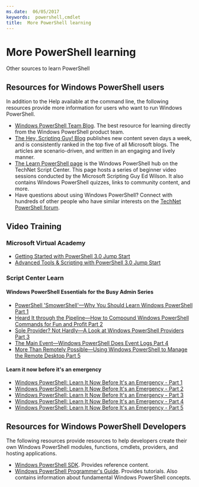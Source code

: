 ```yaml
---
ms.date:  06/05/2017
keywords:  powershell,cmdlet
title:  More PowerShell learning
---
```


# More PowerShell learning

Other sources to learn PowerShell

## Resources for Windows PowerShell users

In addition to the Help available at the command line, the following resources provide more information for users who want to run Windows PowerShell.

- [Windows PowerShell Team Blog](https://blogs.msdn.microsoft.com/powershell/). The best resource for learning directly from the Windows PowerShell product team.
- [The Hey, Scripting Guy! Blog](https://blogs.technet.microsoft.com/heyscriptingguy/) publishes new content seven days a week, and is consistently ranked in the top five of all Microsoft blogs. The articles are scenario-driven, and written in an engaging and lively manner.
- [The Learn PowerShell page](https://blogs.technet.microsoft.com/heyscriptingguy/2015/01/04/weekend-scripter-the-best-ways-to-learn-powershell/) is the Windows PowerShell hub on the TechNet Script Center. This page hosts a series of beginner video sessions conducted by the Microsoft Scripting Guy Ed Wilson. It also contains Windows PowerShell quizzes, links to community content, and more.
- Have questions about using Windows PowerShell? Connect with hundreds of other people who have similar interests on the [TechNet PowerShell forum](https://social.technet.microsoft.com/Forums/home?forum=winserverpowershell).

## Video Training

### Microsoft Virtual Academy

- [Getting Started with PowerShell 3.0 Jump Start](https://mva.microsoft.com/en-US/training-courses/getting-started-with-powershell-30-jump-start-8276)
- [Advanced Tools & Scripting with PowerShell 3.0 Jump Start](https://mva.microsoft.com/en-US/training-courses/advanced-tools-scripting-with-powershell-30-jump-start-8277)

### Script Center Learn

#### Windows PowerShell Essentials for the Busy Admin Series

- [PowerShell 'SmowerShell'—Why You Should Learn Windows PowerShell Part 1](https://dlbmodigital.microsoft.com/webcasts/wmv/23976_Dnl_L.wmv)
- [Heard It through the Pipeline—How to Compound Windows PowerShell Commands for Fun and Profit Part 2](https://dlbmodigital.microsoft.com/webcasts/wmv/23977_Dnl_L.wmv)
- [Sole Provider? Not Hardly—A Look at Windows PowerShell Providers Part 3](https://dlbmodigital.microsoft.com/webcasts/wmv/23978_Dnl_L.wmv)
- [The Main Event—Windows PowerShell Does Event Logs Part 4](https://dlbmodigital.microsoft.com/webcasts/wmv/23979_Dnl_L.wmv)
- [More Than Remotely Possible—Using Windows PowerShell to Manage the Remote Desktop Part 5](https://dlbmodigital.microsoft.com/webcasts/wmv/23980_Dnl_L.wmv)

#### Learn it now before it's an emergency

- [Windows PowerShell: Learn It Now Before It's an Emergency - Part 1](https://dlbmodigital.microsoft.com/webcasts/wmv/1032481530_Dnl_L.wmv)
- [Windows PowerShell: Learn It Now Before It's an Emergency - Part 2](https://dlbmodigital.microsoft.com/webcasts/wmv/1032481542_Dnl_L.wmv)
- [Windows PowerShell: Learn It Now Before It's an Emergency - Part 3](https://dlbmodigital.microsoft.com/webcasts/wmv/1032481548_Dnl_L.wmv)
- [Windows PowerShell: Learn It Now Before It's an Emergency - Part 4](https://dlbmodigital.microsoft.com/webcasts/wmv/1032481552_Dnl_L.wmv)
- [Windows PowerShell: Learn It Now Before It's an Emergency - Part 5](https://dlbmodigital.microsoft.com/webcasts/wmv/1032481554_Dnl_L.wmv)

## Resources for Windows PowerShell Developers

The following resources provide resources to help developers create their own Windows PowerShell modules, functions, cmdlets, providers, and hosting applications.

- [Windows PowerShell SDK](https://go.microsoft.com/fwlink/p/?LinkID=89595). Provides reference content.
- [Windows PowerShell Programmer's Guide](https://go.microsoft.com/fwlink/p/?LinkID=89596). Provides tutorials. Also contains information about fundamental Windows PowerShell concepts.

